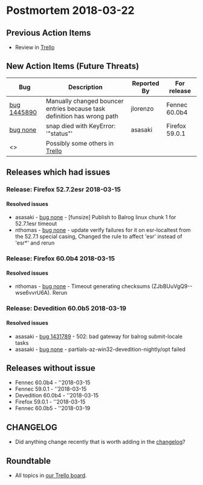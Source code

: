 # Postmortem 2018-03-22

## Previous Action Items

* Review in [Trello](https://trello.com/b/aLnCtUjm/releaseduty)

## New Action Items (Future Threats)

| Bug                                                           | Description                | Reported By         | For release |
| ------------------------------------------------------------- | -------------------------- | ------------------- | ----------- |
| [bug 1445890](https://bugzil.la/1445890)  | Manually changed bouncer entries because task definition has wrong path | jlorenzo  | Fennec 60.0b4 |
| [bug none](https://bugzil.la/none)  | snap died with KeyError: '"status"' | asasaki  | Firefox 59.0.1 |
| <> | Possibly some others in [Trello](https://trello.com/b/aLnCtUjm/releaseduty) | | | | |

## Releases which had issues

### Release: Firefox 52.7.2esr 2018-03-15

#### Resolved issues
- asasaki - [bug none](https://bugzil.la/none) - [funsize] Publish to Balrog linux chunk 1 for 52.7.1esr timeout
- nthomas - [bug none](https://bugzil.la/none) - update verify failures for it on esr-localtest from the 52.7.1 special casing, Changed the rule to affect 'esr' instead of 'esr*' and rerun
### Release: Firefox 60.0b4 2018-03-15

#### Resolved issues
- nthomas - [bug none](https://bugzil.la/none) - Timeout generating checksums (ZJbBUuVgQ9--wse6vvrU6A). Rerun
### Release: Devedition 60.0b5 2018-03-19

#### Resolved issues
- asasaki - [bug 1431789](https://bugzil.la/1431789) - 502: bad gateway for balrog submit-locale tasks
- asasaki - [bug none](https://bugzil.la/none) - partials-az-win32-devedition-nightly/opt failed

## Releases without issue

* Fennec 60.0b4 - ''2018-03-15
* Fennec 59.0.1 - ''2018-03-15
* Devedition 60.0b4 - ''2018-03-15
* Firefox 59.0.1 - ''2018-03-15
* Fennec 60.0b5 - ''2018-03-19

## CHANGELOG
- Did anything change recently that is worth adding in the [changelog](https://github.com/mozilla-releng/releasewarrior-2.0/blob/master/docs/CHANGELOG.md)?

## Roundtable
- All topics in [our Trello board](https://trello.com/b/aLnCtUjm/releaseduty).